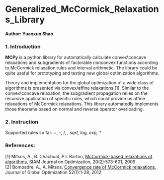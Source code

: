 # Generalized_McCormick_Relaxations_Library
#### Author: Yuanxun Shao
### 1. Introduction
**MCPy** is a python library for automatically calculate convex\concave relaxations and subgradients of factorable nonconvex functions according to McCormick relaxation rules and interval arithmetic. The library could be quite useful for prototyping and testing new global optimization algorithms.

Theory and implementation for the global optimization of a wide class of algorithms is presented via convex/affine relaxations [1]. Similar to the convex\concave relaxation, the subgradient propagation relies on the recursive application of specific rules, which could provide us affine relaxations of McCormick relaxations. This library automatedly implements those theorems based on normal and reverse operator overloading.
### 2. Instruction
Supported rules so far: +, -, /, *, sqrt, log, exp, \**


### References:
[1] Mitsos, A., B. Chachuat, P.I. Barton, [McCormick-based relaxations of algorithms](http://epubs.siam.org/doi/abs/10.1137/080717341), SIAM Journal on Optimization, 20(2):573-601, 2009
<br />
[2] Bompadre, A., A. Mitsos, [Convergence rate of McCormick relaxations](https://link.springer.com/article/10.1007%2Fs10898-011-9685-2), Journal of Global Optimization 52(1):1-28, 2012
